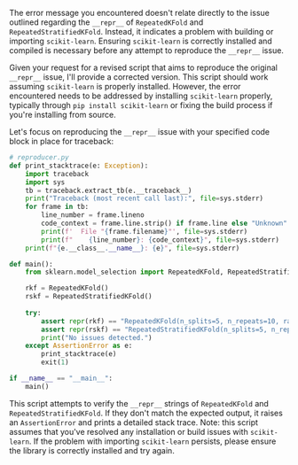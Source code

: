 The error message you encountered doesn't relate directly to the issue outlined regarding the `__repr__` of `RepeatedKFold` and `RepeatedStratifiedKFold`. Instead, it indicates a problem with building or importing `scikit-learn`. Ensuring `scikit-learn` is correctly installed and compiled is necessary before any attempt to reproduce the `__repr__` issue.

Given your request for a revised script that aims to reproduce the original `__repr__` issue, I'll provide a corrected version. This script should work assuming `scikit-learn` is properly installed. However, the error encountered needs to be addressed by installing `scikit-learn` properly, typically through `pip install scikit-learn` or fixing the build process if you're installing from source.

Let's focus on reproducing the `__repr__` issue with your specified code block in place for traceback:

```python
# reproducer.py
def print_stacktrace(e: Exception):
    import traceback
    import sys
    tb = traceback.extract_tb(e.__traceback__)
    print("Traceback (most recent call last):", file=sys.stderr)
    for frame in tb:
        line_number = frame.lineno
        code_context = frame.line.strip() if frame.line else "Unknown"
        print(f'  File "{frame.filename}"', file=sys.stderr)
        print(f"    {line_number}: {code_context}", file=sys.stderr)
    print(f"{e.__class__.__name__}: {e}", file=sys.stderr)

def main():
    from sklearn.model_selection import RepeatedKFold, RepeatedStratifiedKFold

    rkf = RepeatedKFold()
    rskf = RepeatedStratifiedKFold()
    
    try:
        assert repr(rkf) == "RepeatedKFold(n_splits=5, n_repeats=10, random_state=None)", f"Incorrect __repr__ for RepeatedKFold: {repr(rkf)}"
        assert repr(rskf) == "RepeatedStratifiedKFold(n_splits=5, n_repeats=10, random_state=None)", f"Incorrect __repr__ for RepeatedStratifiedKFold: {repr(rskf)}"
        print("No issues detected.")
    except AssertionError as e:
        print_stacktrace(e)
        exit(1)

if __name__ == "__main__":
    main()
```

This script attempts to verify the `__repr__` strings of `RepeatedKFold` and `RepeatedStratifiedKFold`. If they don't match the expected output, it raises an `AssertionError` and prints a detailed stack trace. Note: this script assumes that you've resolved any installation or build issues with `scikit-learn`. If the problem with importing `scikit-learn` persists, please ensure the library is correctly installed and try again.